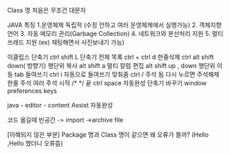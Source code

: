 Class 명 처음은 무조건 대문자

JAVA 특징
1.운영체제 독립적 (수정 안하고 여러 운영체제에서 실행가능)
2. 객체지향 언어
3. 자동 메모리 관리(Garbage Collection)
4. 네트워크와 분산처리 지원
5. 멀티쓰레드 지원 (ex) 채팅해면서 사진보내기 가능)


이클립스 단축기
ctrl shift L 단축기 전체 목록
ctrl + 
ctrl d 한줄삭제
ctrl alt shift down( 방향기) 행단위 복사 
alt shift a 멀티 칼럼 편집
alt shift up , down 행단위 이동
tab 들여쓰기
ctrl i 자동으로 들여쓰기 맞춰줌
ctrl / 주석 됨 다시 누르면 주석해제 한줄 주석
여러 주석  시작 /* 
	*/ 끝
ctrl space 자동완성
단축기 바꾸기 
window preferences keys

java - editor - content Assist 자동완성

코드 옮길때 
빈공간 -> import ->archive file


[이해되지 않은 부분]
Package 명과 Class 명이 같으면 왜 오류가 뜰까?
(Hello ,Hello 했더니 오류뜸)
